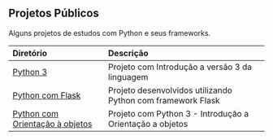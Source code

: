 ## Projetos Públicos
Alguns projetos de estudos com Python e seus frameworks.

| Diretório                  | Descrição                                                |
| :------------------------- | :------------------------------------------------------- |
| [Python 3](https://github.com/vssaAnjos/alura-python-demo)          | Projeto com Introdução a versão 3 da linguagem |
| [Python com Flask](https://github.com/vssaAnjos/jogoteca-python)          | Projeto desenvolvidos utilizando Python com framework Flask     |
| [Python com Orientação à objetos](https://github.com/vssaAnjos/alura-python-oo) | Projeto com Python 3 - Introdução a Orientação a objetos |